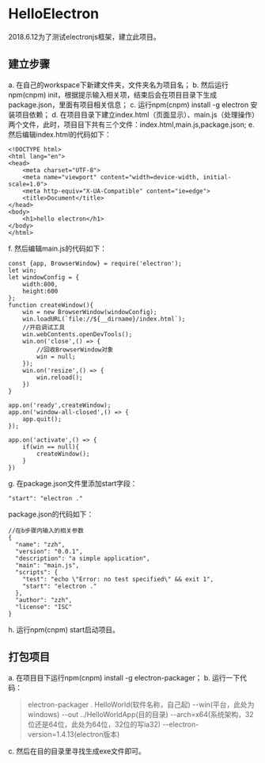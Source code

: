 # HelloElectron
2018.6.12为了测试electronjs框架，建立此项目。
## 建立步骤
a. 在自己的workspace下新建文件夹，文件夹名为项目名；
b. 然后运行 npm(cnpm) init，根据提示输入相关项，结束后会在项目目录下生成package.json，里面有项目相关信息；
c. 运行npm(cnpm) install -g electron 安装项目依赖； 
d. 在项目目录下建立index.html（页面显示）、main.js（处理操作）两个文件，此时，项目目下共有三个文件：index.html,main.js,package.json;
e. 然后编辑index.html的代码如下：
```
<!DOCTYPE html>
<html lang="en">
<head>
    <meta charset="UTF-8">
    <meta name="viewport" content="width=device-width, initial-scale=1.0">
    <meta http-equiv="X-UA-Compatible" content="ie=edge">
    <title>Document</title>
</head>
<body>
    <h1>hello electron</h1>
</body>
</html>
```
f. 然后编辑main.js的代码如下：
```
const {app, BrowserWindow} = require('electron');
let win;
let windowConfig = {
    width:800,
    height:600
};
function createWindow(){
    win = new BrowserWindow(windowConfig);
    win.loadURL(`file://${__dirname}/index.html`);
    //开启调试工具
    win.webContents.openDevTools();
    win.on('close',() => {
        //回收BrowserWindow对象
        win = null;
    });
    win.on('resize',() => {
        win.reload();
    })
}

app.on('ready',createWindow);
app.on('window-all-closed',() => {
    app.quit();
});

app.on('activate',() => {
    if(win == null){
        createWindow();
    }
})
```
g. 在package.json文件里添加start字段：
```
"start": "electron ."
```
package.json的代码如下：
```
//在b步骤内输入的相关参数
{
  "name": "zzh", 
  "version": "0.0.1",
  "description": "a simple application",
  "main": "main.js",
  "scripts": {
    "test": "echo \"Error: no test specified\" && exit 1",
    "start": "electron ."
  },
  "author": "zzh",
  "license": "ISC"
}
```
h. 运行npm(cnpm) start启动项目。
## 打包项目
a. 在项目目下运行npm(cnpm) install -g electron-packager；
b. 运行一下代码：
> electron-packager . HelloWorld(软件名称，自己起) --win(平台，此处为windows) --out ../HelloWorldApp(目的目录) --arch=x64(系统架构，32位还是64位，此处为64位，32位的写ia32)  --electron-version=1.4.13(electron版本)

c. 然后在目的目录里寻找生成exe文件即可。